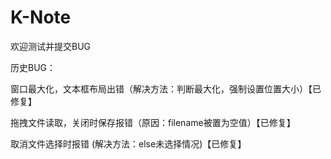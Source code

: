 # K-Note
欢迎测试并提交BUG

历史BUG：

窗口最大化，文本框布局出错（解决方法：判断最大化，强制设置位置大小）【已修复】

拖拽文件读取，关闭时保存报错（原因：filename被置为空值）【已修复】

取消文件选择时报错 (解决方法：else未选择情况)【已修复】

